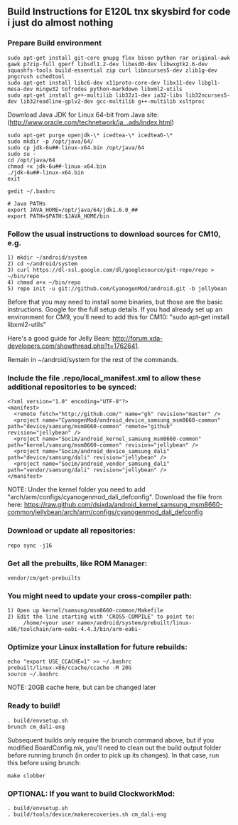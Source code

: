 ## Build Instructions for E120L tnx skysbird for code i just do almost nothing

### Prepare Build environment

```
sudo apt-get install git-core gnupg flex bison python rar original-awk gawk p7zip-full gperf libsdl1.2-dev libesd0-dev libwxgtk2.6-dev squashfs-tools build-essential zip curl libncurses5-dev zlib1g-dev pngcrush schedtool
sudo apt-get install libc6-dev x11proto-core-dev libx11-dev libgl1-mesa-dev mingw32 tofrodos python-markdown libxml2-utils
sudo apt-get install g++-multilib lib32z1-dev ia32-libs lib32ncurses5-dev lib32readline-gplv2-dev gcc-multilib g++-multilib xsltproc
```

Download Java JDK for Linux 64-bit from Java site: (http://www.oracle.com/technetwork/ja...ads/index.html)

```
sudo apt-get purge openjdk-\* icedtea-\* icedtea6-\*
sudo mkdir -p /opt/java/64/
sudo cp jdk-6u##-linux-x64.bin /opt/java/64
sudo su -
cd /opt/java/64
chmod +x jdk-6u##-linux-x64.bin
./jdk-6u##-linux-x64.bin
exit
```

```
gedit ~/.bashrc
```

```
# Java PATHs
export JAVA_HOME=/opt/java/64/jdk1.6.0_##
export PATH=$PATH:$JAVA_HOME/bin
```


### Follow the usual instructions to download sources for CM10, e.g.
```
1) mkdir ~/android/system
2) cd ~/android/system
3) curl https://dl-ssl.google.com/dl/googlesource/git-repo/repo > ~/bin/repo
4) chmod a+x ~/bin/repo
5) repo init -u git://github.com/CyanogenMod/android.git -b jellybean
```
Before that you may need to install some binaries, but those are the basic instructions. Google for the full setup details. If you had already set up an environment for CM9, you'll need to add this for CM10: "sudo apt-get install libxml2-utils"

Here's a good guide for Jelly Bean: http://forum.xda-developers.com/showthread.php?t=1762641.

Remain in ~/android/system for the rest of the commands.

### Include the file .repo/local_manifest.xml to allow these additional repositories to be synced:
```
<?xml version="1.0" encoding="UTF-8"?>
<manifest>
  <remote fetch="http://github.com/" name="gh" revision="master" />
  <project name="CyanogenMod/android_device_samsung_msm8660-common" path="device/samsung/msm8660-common" remote="github" revision="jellybean" />
  <project name="Socim/android_kernel_samsung_msm8660-common" path="kernel/samsung/msm8660-common" revision="jellybean" />
  <project name="Socim/android_device_samsung_dali" path="device/samsung/dali" revision="jellybean" />
  <project name="Socim/android_vendor_samsung_dali" path="vendor/samsung/dali" revision="jellybean" />
</manifest>
```
NOTE: Under the kernel folder you need to add "arch/arm/configs/cyanogenmod_dali_defconfig".  Download the file from here:  https://raw.github.com/dsixda/android_kernel_samsung_msm8660-common/jellybean/arch/arm/configs/cyanogenmod_dali_defconfig


### Download or update all repositories:
```
repo sync -j16   
```



### Get all the prebuilts, like ROM Manager:
```
vendor/cm/get-prebuilts
```

### You might need to update your cross-compiler path:
```
1) Open up kernel/samsung/msm8660-common/Makefile
2) Edit the line starting with 'CROSS-COMPILE' to point to: 
     /home/<your user name>/android/system/prebuilt/linux-x86/toolchain/arm-eabi-4.4.3/bin/arm-eabi-
```

### Optimize your Linux installation for future rebuilds:
```
echo "export USE_CCACHE=1" >> ~/.bashrc
prebuilt/linux-x86/ccache/ccache -M 20G
source ~/.bashrc
```
NOTE: 20GB cache here, but can be changed later

### Ready to build!
```
. build/envsetup.sh
brunch cm_dali-eng
```

Subsequent builds only require the brunch command above, but if you modified BoardConfig.mk, you'll need to clean out the build output folder before running brunch (in order to pick up its changes). In that case, run this before using brunch:
```
make clobber
```


### OPTIONAL: If you want to build ClockworkMod:
```
. build/envsetup.sh
. build/tools/device/makerecoveries.sh cm_dali-eng 
```

